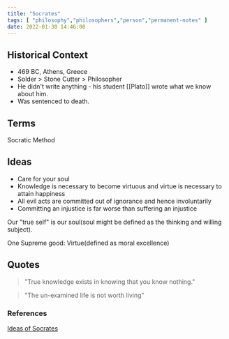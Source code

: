 ```yaml
---
title: "Socrates"
tags: [ "philosophy","philosophers","person","permanent-notes" ]
date: 2022-01-30 14:46:00
---
```


## Historical Context

- 469 BC, Athens, Greece
- Solder > Stone Cutter > Philosopher
- He didn't write anything - his student [[Plato]] wrote what we know about him.
- Was sentenced to death.

## Terms

Socratic Method

## Ideas

- Care for your soul
- Knowledge is necessary to become virtuous and virtue is necessary to attain happiness
- All evil acts are committed out of ignorance and hence involuntarily
- Committing an injustice is far worse than suffering an injustice

Our "true self" is our soul(soul might be defined as the thinking and willing subject).

One Supreme good: Virtue(defined as moral excellence)

## Quotes

> "True knowledge exists in knowing that you know nothing."

> "The un-examined life is not worth living"

### References

[Ideas of Socrates](https://www.youtube.com/watch?v=uvY3VWe4O4k)